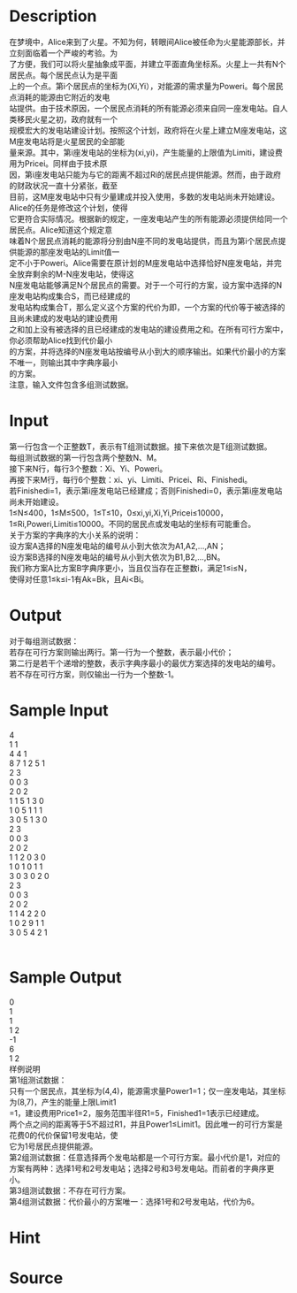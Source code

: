 
# Description

<div class="content"><div>在梦境中，Alice来到了火星。不知为何，转眼间Alice被任命为火星能源部长，并立刻面临着一个严峻的考验。为</div>
<div>了方便，我们可以将火星抽象成平面，并建立平面直角坐标系。火星上一共有N个居民点。每个居民点认为是平面</div>
<div>上的一个点。第i个居民点的坐标为(Xi,Yi），对能源的需求量为Poweri。每个居民点消耗的能源由它附近的发电</div>
<div>站提供。由于技术原因，一个居民点消耗的所有能源必须来自同一座发电站。自人类移民火星之初，政府就有一个</div>
<div>规模宏大的发电站建设计划。按照这个计划，政府将在火星上建立M座发电站，这M座发电站将是火星居民的全部能</div>
<div>量来源。其中，第i座发电站的坐标为(xi,yi)，产生能量的上限值为Limiti，建设费用为Pricei。同样由于技术原</div>
<div>因，第i座发电站只能为与它的距离不超过Ri的居民点提供能源。然而，由于政府的财政状况一直十分紧张，截至</div>
<div>目前，这M座发电站中只有少量建成并投入使用，多数的发电站尚未开始建设。Alice的任务是修改这个计划，使得</div>
<div>它更符合实际情况。根据新的规定，一座发电站产生的所有能源必须提供给同一个居民点。Alice知道这个规定意</div>
<div>味着N个居民点消耗的能源将分别由N座不同的发电站提供，而且为第i个居民点提供能源的那座发电站的Limit值一</div>
<div>定不小于Poweri。Alice需要在原计划的M座发电站中选择恰好N座发电站，并完全放弃剩余的M-N座发电站，使得这</div>
<div>N座发电站能够满足N个居民点的需要。对于一个可行的方案，设方案中选择的N座发电站构成集合S，而已经建成的</div>
<div>发电站构成集合T，那么定义这个方案的代价为即，一个方案的代价等于被选择的且尚未建成的发电站的建设费用</div>
<div>之和加上没有被选择的且已经建成的发电站的建设费用之和。在所有可行方案中，你必须帮助Alice找到代价最小</div>
<div>的方案，并将选择的N座发电站按编号从小到大的顺序输出。如果代价最小的方案不唯一，则输出其中字典序最小</div>
<div>的方案。</div>
<div>注意，输入文件包含多组测试数据。</div></div>

# Input

<div class="content"><div>第一行包含一个正整数T，表示有T组测试数据。接下来依次是T组测试数据。</div>
<div>每组测试数据的第一行包含两个整数N、M。</div>
<div>接下来N行，每行3个整数：Xi、Yi、Poweri。</div>
<div>再接下来M行，每行6个整数：xi、yi、Limiti、Pricei、Ri、Finishedi。</div>
<div>若Finishedi=1，表示第i座发电站已经建成；否则Finishedi=0，表示第i座发电站尚未开始建设。</div>
<div>1≤N≤400，1≤M≤500，1≤T≤10，0≤xi,yi,Xi,Yi,Pricei≤10000，</div>
<div>1≤Ri,Poweri,Limiti≤10000。不同的居民点或发电站的坐标有可能重合。</div>
<div>关于方案的字典序的大小关系的说明：</div>
<div>设方案A选择的N座发电站的编号从小到大依次为A1,A2,…,AN；</div>
<div>设方案B选择的N座发电站的编号从小到大依次为B1,B2,…,BN。</div>
<div>我们称方案A比方案B字典序更小，当且仅当存在正整数i，满足1≤i≤N，</div>
<div>使得对任意1≤k≤i-1有Ak=Bk，且Ai&lt;Bi。</div></div>

# Output

<div class="content"><div class="pdcont">
<div>对于每组测试数据：</div>
<div>若存在可行方案则输出两行。第一行为一个整数，表示最小代价；</div>
<div>第二行是若干个递增的整数，表示字典序最小的最优方案选择的发电站的编号。</div>
<div>若不存在可行方案，则仅输出一行为一个整数-1。</div>
</div></div>

# Sample Input

<div class="content"><span class="sampledata">4<br/>
1 1<br/>
4 4 1<br/>
8 7 1 2 5 1<br/>
2 3<br/>
0 0 3<br/>
2 0 2<br/>
1 1 5 1 3 0<br/>
1 0 5 1 1 1<br/>
3 0 5 1 3 0<br/>
2 3<br/>
0 0 3<br/>
2 0 2<br/>
1 1 2 0 3 0<br/>
1 0 1 0 1 1<br/>
3 0 3 0 2 0<br/>
2 3<br/>
0 0 3<br/>
2 0 2<br/>
1 1 4 2 2 0<br/>
1 0 2 9 1 1<br/>
3 0 5 4 2 1<br/>
<br/>
</span></div>

# Sample Output

<div class="content"><span class="sampledata">0<br/>
1<br/>
1<br/>
1 2<br/>
-1<br/>
6<br/>
1 2<br/>
样例说明<br/>
第1组测试数据：<br/>
只有一个居民点，其坐标为(4,4)，能源需求量Power1=1；仅一座发电站，其坐标为(8,7)，产生的能量上限Limit1<br/>
=1，建设费用Price1=2，服务范围半径R1=5，Finished1=1表示已经建成。<br/>
两个点之间的距离等于5不超过R1，并且Power1≤Limit1。因此唯一的可行方案是花费0的代价保留1号发电站，使<br/>
它为1号居民点提供能源。<br/>
第2组测试数据：任意选择两个发电站都是一个可行方案。最小代价是1，对应的方案有两种：选择1号和2号发电站；选择2号和3号发电站。而前者的字典序更小。<br/>
第3组测试数据：不存在可行方案。<br/>
第4组测试数据：代价最小的方案唯一：选择1号和2号发电站，代价为6。</span></div>

# Hint

<div class="content"><p></p></div>

# Source

<div class="content"><p><a href="problemset.php?search="></a></p></div>

